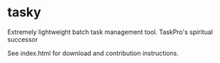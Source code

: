 # tasky
Extremely lightweight batch task management tool. TaskPro's spiritual successor

See index.html for download and contribution instructions.
